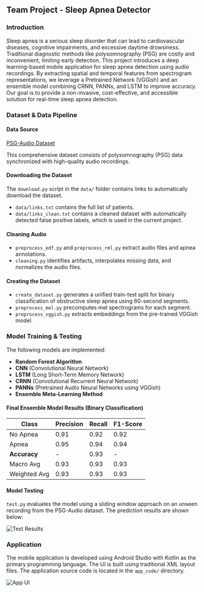 ## Team Project - Sleep Apnea Detector

### Introduction

Sleep apnea is a serious sleep disorder that can lead to cardiovascular diseases, cognitive impairments, and excessive daytime drowsiness. Traditional diagnostic methods like polysomnography (PSG) are costly and inconvenient, limiting early detection. This project introduces a deep learning-based mobile application for sleep apnea detection using audio recordings. By extracting spatial and temporal features from spectrogram representations, we leverage a Pretrained Network (VGGish) and an ensemble model combining CRNN, PANNs, and LSTM to improve accuracy. Our goal is to provide a non-invasive, cost-effective, and accessible solution for real-time sleep apnea detection.

### Dataset & Data Pipeline

#### Data Source 

[PSG-Audio Dataset](https://www.nature.com/articles/s41597-021-00977-w)

This comprehensive dataset consists of polysomnography (PSG) data synchronized with high-quality audio recordings.

#### Downloading the Dataset

The `download.py` script in the `data/` folder contains links to automatically download the dataset. 
- `data/links.txt` contains the full list of patients.
- `data/links_clean.txt` contains a cleaned dataset with automatically detected false positive labels, which is used in the current project.

#### Cleaning Audio

- `preprocess_edf.py` and `preprocess_rml.py` extract audio files and apnea annotations.
- `cleaning.py` identifies artifacts, interpolates missing data, and normalizes the audio files.

#### Creating the Dataset

- `create_dataset.py` generates a unified train-test split for binary classification of obstructive sleep apnea using 60-second segments.
- `preprocess_mel.py` precomputes mel spectrograms for each segment.
- `preprocess_vggish.py` extracts embeddings from the pre-trained VGGish model.

### Model Training & Testing

The following models are implemented:
- **Random Forest Algorithm**
- **CNN** (Convolutional Neural Network)
- **LSTM** (Long Short-Term Memory Network)
- **CRNN** (Convolutional Recurrent Neural Network)
- **PANNs** (Pretrained Audio Neural Networks using VGGish)
- **Ensemble Meta-Learning Method**

#### Final Ensemble Model Results (Binary Classification)

| Class      | Precision | Recall | F1-Score |
|------------|-----------|--------|----------|
| No Apnea  | 0.91      | 0.92   | 0.92     |
| Apnea     | 0.95      | 0.94   | 0.94     |
| **Accuracy**  | -         | 0.93   | -        |
| Macro Avg | 0.93      | 0.93   | 0.93     |
| Weighted Avg | 0.93  | 0.93   | 0.93     |

#### Model Testing

`test.py` evaluates the model using a sliding window approach on an unseen recording from the PSG-Audio dataset. The prediction results are shown below:

![Test Results](../images/test_result.png)

### Application

The mobile application is developed using Android Studio with Kotlin as the primary programming language. The UI is built using traditional XML layout files. The application source code is located in the `app_code/` directory.

![App UI](../images/app.png)
